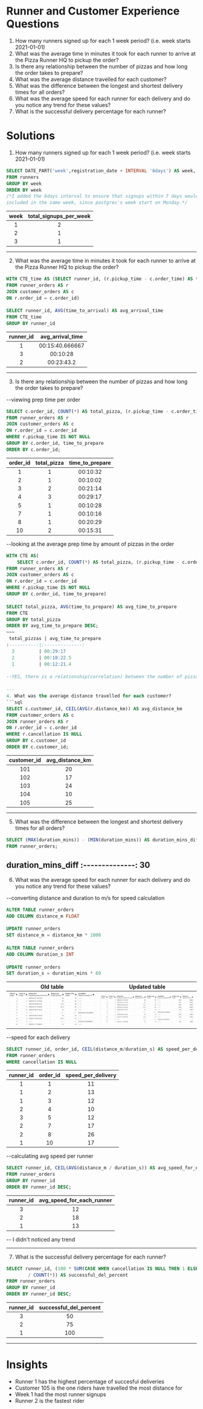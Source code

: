 # Runner and Customer Experience Questions
1. How many runners signed up for each 1 week period? (i.e. week starts 2021-01-01)
2. What was the average time in minutes it took for each runner to arrive at the Pizza Runner HQ to pickup the order?
3. Is there any relationship between the number of pizzas and how long the order takes to prepare?
4. What was the average distance travelled for each customer?
5. What was the difference between the longest and shortest delivery times for all orders?
6. What was the average speed for each runner for each delivery and do you notice any trend for these values?
7. What is the successful delivery percentage for each runner?

# Solutions
1. How many runners signed up for each 1 week period? (i.e. week starts 2021-01-01)
```sql
SELECT DATE_PART('week',registration_date + INTERVAL '6days') AS week, COUNT(*) AS total_signups_per_week
FROM runners
GROUP BY week
ORDER BY week
/*I added the 6days interval to ensure that signups within 7 days would be 
included in the same week, since postgres's week start on Monday.*/
```
 week   | total_signups_per_week
:------------:|:--------------:
 1            | 2
 2            | 1
 3            | 1
 ---

2. What was the average time in minutes it took for each runner to arrive at the Pizza Runner HQ to pickup the order?
```sql
WITH CTE_time AS (SELECT runner_id, (r.pickup_time - c.order_time) AS time_to_arrival
FROM runner_orders AS r
JOIN customer_orders AS c
ON r.order_id = c.order_id)

SELECT runner_id, AVG(time_to_arrival) AS avg_arrival_time
FROM CTE_time
GROUP BY runner_id
```
 runner_id    | avg_arrival_time
:------------:|:-------------------:
 1            | 00:15:40.666667
 3            | 00:10:28
 2            | 00:23:43.2
 ---
 
 3. Is there any relationship between the number of pizzas and how long the order takes to prepare?

 --viewing prep time per order
 ```sql
SELECT c.order_id, COUNT(*) AS total_pizza, (r.pickup_time - c.order_time) AS time_to_prepare 
FROM runner_orders AS r
JOIN customer_orders AS c
ON r.order_id = c.order_id
WHERE r.pickup_time IS NOT NULL
GROUP BY c.order_id, time_to_prepare
ORDER BY c.order_id;
```
 order_id  | total_pizza  | time_to_prepare
:---------:|:-----------:|:-----------------:
 1         | 1           | 00:10:32
 2         | 1           | 00:10:02
 3         | 2           | 00:21:14
 4         | 3           | 00:29:17
 5         | 1           | 00:10:28
 7         | 1           | 00:10:16
 8         | 1           | 00:20:29
 10        | 2           | 00:15:31
 
 --looking at the average prep time by amount of pizzas in the order
```sql
WITH CTE AS(
	SELECT c.order_id, COUNT(*) AS total_pizza, (r.pickup_time - c.order_time) AS time_to_prepare 
FROM runner_orders AS r
JOIN customer_orders AS c
ON r.order_id = c.order_id
WHERE r.pickup_time IS NOT NULL
GROUP BY c.order_id, time_to_prepare)

SELECT total_pizza, AVG(time_to_prepare) AS avg_time_to_prepare
FROM CTE
GROUP BY total_pizza
ORDER BY avg_time_to_prepare DESC;
~~~
 total_pizzas | avg_time_to_prepare
:----------:|:--------------:
  3         | 00:29:17
  2         | 00:18:22.5
  1         | 00:12:21.4
 
--YES, there is a relationship(correlation) between the number of pizzas and how long the order takes to prepare

---
4. What was the average distance travelled for each customer?
```sql
SELECT c.customer_id, CEIL(AVG(r.distance_km)) AS avg_distance_km
FROM customer_orders AS c
JOIN runner_orders AS r
ON r.order_id = c.order_id
WHERE r.cancellation IS NULL
GROUP BY c.customer_id
ORDER BY c.customer_id;
```
 customer_id  | avg_distance_km
:------------:|:----------------:
  101         | 20
  102         | 17
  103         | 24
  104         | 10
  105         | 25
---

5. What was the difference between the longest and shortest delivery times for all orders?
```sql
SELECT (MAX(duration_mins)) - (MIN(duration_mins)) AS duration_mins_diff
FROM runner_orders;
```
 duration_mins_diff
:--------------:
  30
---

6. What was the average speed for each runner for each delivery and do you notice any trend for these values?

--converting distance and duration to m/s for speed calculation
```sql
ALTER TABLE runner_orders
ADD COLUMN distance_m FLOAT

UPDATE runner_orders
SET distance_m = distance_km * 1000

ALTER TABLE runner_orders
ADD COLUMN duration_s INT

UPDATE runner_orders
SET duration_s = duration_mins * 60
```
  Old table                        | Updated table
 :--------------------------------:|:-------------------------------------:
  ![](https://github.com/imanjokko/PizzaRunner/blob/main/images/runnerordersaltered.png) | ![](https://github.com/imanjokko/PizzaRunner/blob/main/images/runnerordersupdated.png)

--speed for each delivery
~~~sql
SELECT runner_id, order_id, CEIL(distance_m/duration_s) AS speed_per_delivery
FROM runner_orders
WHERE cancellation IS NULL
~~~
 runner_id | order_id | speed_per_delivery
:---------:|:--------:|:---------------:
  1        | 1        | 11
  1        | 2        | 13
  1        | 3        | 12
  2        | 4        | 10
  3        | 5        | 12
  2        | 7        | 17
  2        | 8        | 26
  1        | 10       | 17
  
--calculating avg speed per runner
```sql
SELECT runner_id, CEIL(AVG(distance_m / duration_s)) AS avg_speed_for_each_runner
FROM runner_orders
GROUP BY runner_id
ORDER BY runner_id DESC;
```

 runner_id | avg_speed_for_each_runner
:---------:|:-----------------:
  3        | 12
  2        | 18
  1        | 13
  
-- I didn't noticed any trend

---
7. What is the successful delivery percentage for each runner?
```sql
SELECT runner_id, (100 * SUM(CASE WHEN cancellation IS NULL THEN 1 ELSE 0 END) 
		/ COUNT(*)) AS successful_del_percent
FROM runner_orders
GROUP BY runner_id
ORDER BY runner_id DESC;
```
 runner_id  | successful_del_percent
:----------:|:--------------:
  3         | 50
  2         | 75
  1         | 100
  
---
  # Insights
  
 - Runner 1 has the highest percentage of succesful deliveries
 - Customer 105 is the one riders have travelled the most distance for
 - Week 1 had the most runner signups
 - Runner 2 is the fastest rider
 
